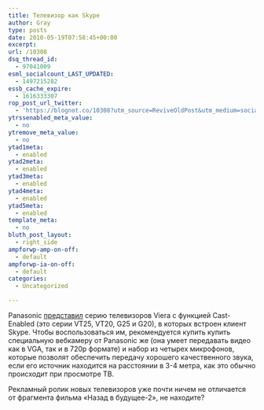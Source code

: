 ```yaml
---
title: Телевизор как Skype
author: Gray
type: posts
date: 2010-05-19T07:58:45+00:00
excerpt:
url: /10308
dsq_thread_id:
  - 97041009
esml_socialcount_LAST_UPDATED:
  - 1497215282
essb_cache_expire:
  - 1616333307
rop_post_url_twitter:
  - 'https://blognot.co/10308?utm_source=ReviveOldPost&utm_medium=social&utm_campaign=ReviveOldPost'
ytrssenabled_meta_value:
  - no
ytremove_meta_value:
  - no
ytad1meta:
  - enabled
ytad2meta:
  - enabled
ytad3meta:
  - enabled
ytad4meta:
  - enabled
ytad5meta:
  - enabled
template_meta:
  - no
bluth_post_layout:
  - right_side
ampforwp-amp-on-off:
  - default
ampforwp-ia-on-off:
  - default
categories:
  - Uncategorized

---
```








Panasonic [представил][1] серию телевизоров Viera с функцией Cast-Enabled (это серии VT25, VT20, G25 и&nbsp;G20), в&nbsp;которых встроен клиент Skype. Чтобы воспользоваться&nbsp;им, рекомендуется купить купить специальную вебкамеру от&nbsp;Panasonic же (она умеет передавать видео как в&nbsp;VGA, так и&nbsp;в 720p формате) и&nbsp;набор из&nbsp;четырех микрофонов, которые позволят обеспечить передачу хорошего качественного звука, если его источник находится на&nbsp;расстоянии в&nbsp;<nobr>3-4 метра,</nobr> как это обычно происходит при просмотре ТВ.

Рекламный ролик новых телевизоров уже почти ничем не&nbsp;отличается от&nbsp;фрагмента фильма «Назад в&nbsp;будущее-2», не&nbsp;находите?

 [1]: http://www.engadget.com/2010/05/18/panasonic-launches-skype-for-2010-viera-cast-tvs/?utm_source=feedburner&utm_medium=feed&utm_campaign=Feed%3A+weblogsinc%2Fengadget+%28Engadget%29&utm_content=Google+Reader